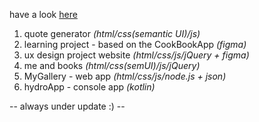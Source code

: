 have a look <a href = "https://hacoeur.github.io/collegeProjects/" target="_blank">here</a> 

1. quote generator _(html/css(semantic UI)/js)_
2. learning project - based on the CookBookApp _(figma)_
3. ux design project website _(html/css/js/jQuery + figma)_
4. me and books _(html/css(semUI)/js/jQuery)_
5. MyGallery - web app _(html/css/js/node.js + json)_
6. hydroApp - console app _(kotlin)_

-- always under update :) --
